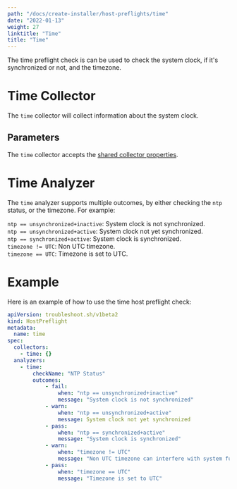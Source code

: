 ```yaml
---
path: "/docs/create-installer/host-preflights/time"
date: "2022-01-13"
weight: 27
linktitle: "Time"
title: "Time"
---
```

 
The time preflight check is can be used to check the system clock, if it's synchronized or not, and the timezone.

# Time Collector

The `time` collector will collect information about the system clock.

## Parameters

The `time` collector accepts the [shared collector properties](https://troubleshoot.sh/docs/collect/collectors/#shared-properties).

# Time Analyzer

The `time` analyzer supports multiple outcomes, by either checking the `ntp` status, or the timezone. For example:

`ntp == unsynchronized+inactive`: System clock is not synchronized.<br/>
`ntp == unsynchronized+active`: System clock not yet synchronized.<br/>
`ntp == synchronized+active`: System clock is synchronized.<br/>
`timezone != UTC`: Non UTC timezone.<br/>
`timezone == UTC`: Timezone is set to UTC.

# Example

Here is an example of how to use the time host preflight check:

```yaml
apiVersion: troubleshoot.sh/v1beta2
kind: HostPreflight
metadata:
  name: time
spec:
  collectors:
    - time: {}
  analyzers:
    - time:
        checkName: "NTP Status"
        outcomes:
            - fail:
                when: "ntp == unsynchronized+inactive"
                message: "System clock is not synchronized"
            - warn:
                when: "ntp == unsynchronized+active"
                message: System clock not yet synchronized                
            - pass:
                when: "ntp == synchronized+active"
                message: "System clock is synchronized"
            - warn: 
                when: "timezone != UTC"
                message: "Non UTC timezone can interfere with system function"
            - pass:
                when: "timezone == UTC"
                message: "Timezone is set to UTC"
```

